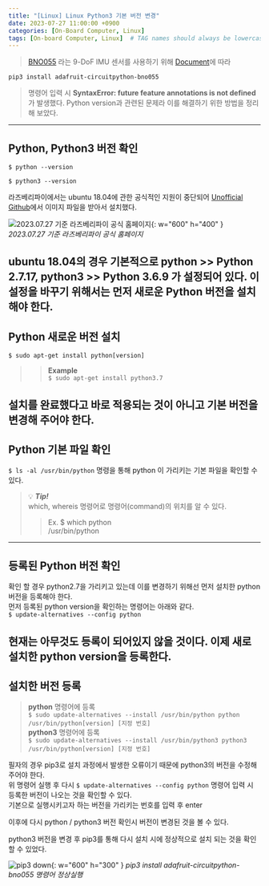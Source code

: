 ```yaml
---
title: "[Linux] Linux Python3 기본 버전 변경"
date: 2023-07-27 11:00:00 +0900
categories: [On-Board Computer, Linux]
tags: [On-board Computer, Linux]  # TAG names should always be lowercase
---
```


> [BNO055](https://www.icbanq.com/P007406231?utm_source=google&utm_medium=cpc&utm_campaign=%EC%87%BC%ED%95%91_PerformanceMax&utm_id=%EC%87%BC%ED%95%91_PerformanceMax&utm_term=notset&utm_content=notset&gclid=Cj0KCQjw5f2lBhCkARIsAHeTvlgKHRisp9n-VB8-5nbougvhFRxZeSviyTZZ1ZXDsUcvYwuHzo48XKYaAuAsEALw_wcB "구매링크")
라는 9-DoF IMU 센서를 사용하기 위해 [Document](https://docs.circuitpython.org/projects/bno055/en/latest/ "BNO055 Python Document")에 따라

```pip3 install adafruit-circuitpython-bno055 ```
> 명령어 입력 시 **SyntaxError: future feature annotations is not defined** 가 발생했다.
> Python version과 관련된 문제라 이를 해결하기 위한 방법을 정리해 보았다.
---

## Python, Python3 버전 확인
```$ python --version```

```$ python3 --version```

라즈베리파이에서는 ubuntu 18.04에 관한 공식적인 지원이 중단되어 
[Unofficial Github](https://github.com/TheRemote/Ubuntu-Server-raspi4-unofficial/releases "라즈베리파이 ubuntu 18.04")에서 이미지 파일을 받아서 설치했다.

![2023.07.27 기준 라즈베리파이 공식 홈페이지](/assets/img/post_img/rpi_ubuntu.png){: w="600" h="400" }
_2023.07.27 기준 라즈베리파이 공식 홈페이지_

ubuntu 18.04의 경우 기본적으로 **python >> Python 2.7.17, python3 >> Python 3.6.9** 가 설정되어 있다. 이 설정을 바꾸기 위해서는 먼저
새로운 Python 버전을 설치해야 한다.
---

## Python 새로운 버전 설치
```$ sudo apt-get install python[version]```
>> **Example**  
>>```$ sudo apt-get install python3.7```

설치를 완료했다고 바로 적용되는 것이 아니고 기본 버전을 변경해 주어야 한다.
---

## Python 기본 파일 확인
```$ ls -al /usr/bin/python``` 명령을 통해 python 이 가리키는 기본 파일을 확인할 수 있다.

> 💡 ***Tip!***  
> which, whereis 명령어로 명령어(command)의 위치를 알 수 있다.  
>> Ex. $ which python  
>> /usr/bin/python
---

## 등록된 Python 버전 확인
확인 할 경우 python2.7을 가리키고 있는데 이를 변경하기 위해선 먼저 설치한 python 버전을 등록해야 한다.  
먼저 등록된 python version을 확인하는 명령어는 아래와 같다.  
```$ update-alternatives --config python```  

현재는 아무것도 등록이 되어있지 않을 것이다. 이제 새로 설치한 python version을 등록한다.
---

## 설치한 버전 등록
> **python** 명령어에 등록  
```$ sudo update-alternatives --install /usr/bin/python python /usr/bin/python[version] [지정 번호]```  
> **python3** 명령어에 등록  
```$ sudo update-alternatives --install /usr/bin/python3 python3 /usr/bin/python[version] [지정 번호]```

필자의 경우 pip3로 설치 과정에서 발생한 오류이기 때문에 python3의 버전을 수정해주어야 한다.  
위 명령어 실행 후 다시 ```$ update-alternatives --config python``` 명령어 입력 시 등록한 버전이 나오는 것을 확인할 수 있다.  
기본으로 실행시키고자 하는 버전을 가리키는 번호를 입력 후 enter

이후에 다시 python / python3 버전 확인시 버전이 변경된 것을 볼 수 있다.

python3 버전을 변경 후 pip3를 통해 다시 설치 시에 정상적으로 설치 되는 것을 확인 할 수 있었다.

![pip3 down](/assets/img/post_img/rpi_pip3_down.png){: w="600" h="300" }
_pip3 install adafruit-circuitpython-bno055 명령어 정상실행_